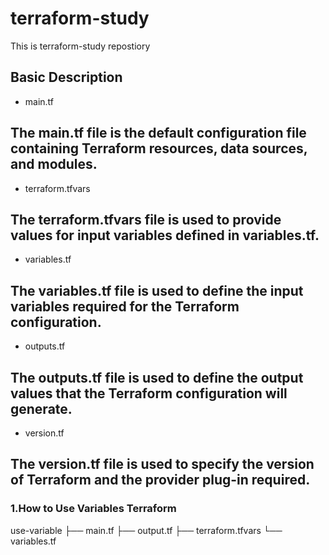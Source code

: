# terraform-study 
This is terraform-study repostiory


## Basic Description

- main.tf

The main.tf file is the default configuration file containing Terraform resources, data sources, and modules.
--------------------------------------------------------------------------------------------------------------


- terraform.tfvars

The terraform.tfvars file is used to provide values for input variables defined in variables.tf.
--------------------------------------------------------------------------------------------------


- variables.tf

The variables.tf file is used to define the input variables required for the Terraform configuration.
------------------------------------------------------------------------------------------------------


- outputs.tf

The outputs.tf file is used to define the output values that the Terraform configuration will generate.
---------------------------------------------------------------------------------------------------------


- version.tf

The version.tf file is used to specify the version of Terraform and the provider plug-in required.
----------------------------------------------------------------------------------------------------



### 1.How to Use Variables Terraform
use-variable
├── main.tf
├── output.tf
├── terraform.tfvars
└── variables.tf


